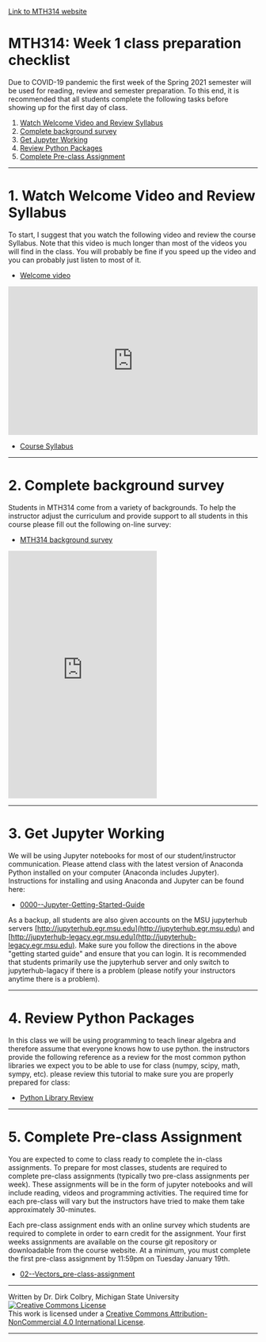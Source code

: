 [Link to MTH314 website](http://cmse.msu.edu/mth314/)

#  MTH314: Week 1 class preparation checklist

Due to COVID-19 pandemic the first week of the Spring 2021 semester will be used for reading, review and semester preparation.  To this end, it is recommended that all students complete the following tasks before showing up for the first day of class.  


1. [Watch Welcome Video and Review Syllabus](#Welcome_and_Syllabus)
2. [Complete background survey](#Complete_background_survey)
2. [Get Jupyter Working](#Get-Jupyter-working)
4. [Review Python Packages](#Review-Python-Packages)
5. [Complete Pre-class Assignment](#Complete-Pre-class-assignment)


---
<a name=Welcome_and_Syllabus></a>
# 1. Watch Welcome Video and Review Syllabus


To start, I suggest that you watch the following video and review the course Syllabus. Note that this video is much longer than most of the videos you will find in the class.  You will probably be fine if you speed up the video and you can probably just listen to most of it. 

- [Welcome video](https://youtu.be/pRG9RVOP-3k)





<iframe
    width="100%"
    height="300"
    src="https://www.youtube.com/embed/pRG9RVOP-3k?cc_load_policy=True"
    frameborder="0"
    allowfullscreen
></iframe>




- [Course Syllabus](https://msu-cmse-courses.github.io/mth314-s21-student/Syllabus)

---
<a name=Complete_background_survey></a>
# 2. Complete background survey




Students in MTH314 come from a variety of backgrounds.  To help the instructor adjust the curriculum and provide support to all students in this course please fill out the following on-line survey:

- [MTH314 background survey](https://forms.office.com/Pages/ResponsePage.aspx?id=MHEXIi9k2UGSEXQjetVofVsFhDFfo_lLkU7qIzY8I4ZUMk1WWjNFWlpIMVg2TFNKV0xXNkpQU0ZCRi4u)





<iframe 
	src="https://forms.office.com/Pages/ResponsePage.aspx?id=MHEXIi9k2UGSEXQjetVofVsFhDFfo_lLkU7qIzY8I4ZUMk1WWjNFWlpIMVg2TFNKV0xXNkpQU0ZCRi4u&embed=true"
	height="500px" 
	frameborder="0" 
	marginheight="0" 
	marginwidth="0">
	Loading...
</iframe>




---
<a name=Get-Jupyter-working></a>
# 3. Get Jupyter Working

We will be using Jupyter notebooks for most of our student/instructor communication. Please attend class with the latest version of Anaconda Python installed on your computer (Anaconda includes Jupyter). Instructions for installing and using Anaconda and Jupyter can be found here:

- [0000--Jupyter-Getting-Started-Guide](https://msu-cmse-courses.github.io/mth314-F20-student/assignments/0000--Jupyter-Getting-Started-Guide.html)


As a backup, all students are also given accounts on the MSU jupyterhub servers [http://jupyterhub.egr.msu.edu](http://jupyterhub.egr.msu.edu) and [http://jupyterhub-legacy.egr.msu.edu](http://jupyterhub-legacy.egr.msu.edu).  Make sure you follow the directions in the above "getting started guide" and ensure that you can login.  It is recommended that students primarily use the jupyterhub server and only switch to jupyterhub-lagacy if there is a problem (please notify your instructors anytime there is a problem). 

---
<a name=Review-Python-Packages></a>
# 4. Review Python Packages


In this class we will be using programming to teach linear algebra and therefore assume that everyone knows how to use python. the instructors provide the following reference as a review for the most common python libraries we expect you to be able to use for class (numpy, scipy, math, sympy, etc).  please review this tutorial to make sure you are properly prepared for class:

- [Python Library Review](01-Python_Packages)


---
<a name=Complete-Pre-class-assignment></a>

# 5. Complete Pre-class Assignment

You are expected to come to class ready to complete the in-class assignments.  To prepare for most classes, students are required to complete pre-class assignments (typically two pre-class assignments per week).  These assignments will be in the form of jupyter notebooks and will include reading, videos and programming activities.  The required time for each pre-class will vary but the instructors have tried to make them take approximately 30-minutes.  

Each pre-class assignment ends with an online survey which students are required to complete in order to earn credit for the assignment.  Your first weeks assignments are available on the course git repository or downloadable from the course website.  At a minimum, you must complete the first pre-class assignment by 11:59pm on Tuesday January 19th. 

- [02--Vectors_pre-class-assignment](02--Vectors_pre-class-assignment)


----

Written by Dr. Dirk Colbry, Michigan State University
<a rel="license" href="http://creativecommons.org/licenses/by-nc/4.0/"><img alt="Creative Commons License" style="border-width:0" src="https://i.creativecommons.org/l/by-nc/4.0/88x31.png" /></a><br />This work is licensed under a <a rel="license" href="http://creativecommons.org/licenses/by-nc/4.0/">Creative Commons Attribution-NonCommercial 4.0 International License</a>.

----
